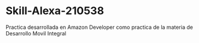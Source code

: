# Skill-Alexa-210538
Practica desarrollada en Amazon Developer como practica de la materia de Desarrollo Movil Integral
